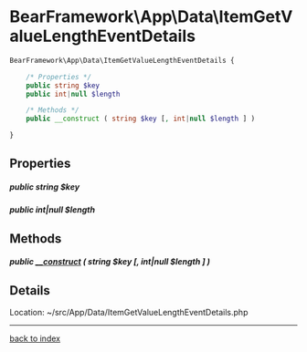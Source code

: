 # BearFramework\App\Data\ItemGetValueLengthEventDetails

```php
BearFramework\App\Data\ItemGetValueLengthEventDetails {

	/* Properties */
	public string $key
	public int|null $length

	/* Methods */
	public __construct ( string $key [, int|null $length ] )

}
```

## Properties

##### public string $key

##### public int|null $length

## Methods

##### public [__construct](bearframework.app.data.itemgetvaluelengtheventdetails.__construct.method.md) ( string $key [, int|null $length ] )

## Details

Location: ~/src/App/Data/ItemGetValueLengthEventDetails.php

---

[back to index](index.md)

